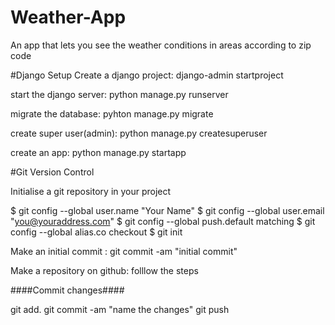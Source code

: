 # Weather-App
An app that lets you see the weather conditions in areas according to zip code

#Django Setup
Create a django project: django-admin startproject <projectname>

start the django server: python manage.py runserver

migrate the database: pyhton manage.py migrate

create super user(admin): python manage.py createsuperuser

create an app: python manage.py startapp <appname>



#Git Version Control 

Initialise a git repository in your project


$ git config --global user.name "Your Name"
$ git config --global user.email "you@youraddress.com"
$ git config --global push.default matching
$ git config --global alias.co checkout
$ git init

Make an initial commit : git commit -am "initial commit" 


Make a repository on github: folllow the steps

####Commit changes####

git add.
git commit -am "name the changes"
git push
